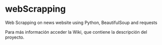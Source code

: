 # webScrapping
Web Scrapping on news website using Python, BeautifulSoup and requests

Para más información acceder la Wiki, que contiene la descripción del proyecto.
